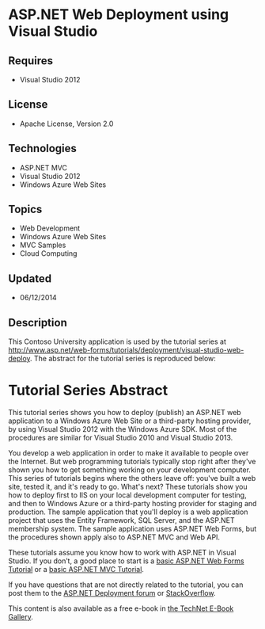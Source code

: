 # ASP.NET Web Deployment using Visual Studio
## Requires
- Visual Studio 2012
## License
- Apache License, Version 2.0
## Technologies
- ASP.NET MVC
- Visual Studio 2012
- Windows Azure Web Sites
## Topics
- Web Development
- Windows Azure Web Sites
- MVC Samples
- Cloud Computing
## Updated
- 06/12/2014
## Description

<p>This Contoso University application is used by the tutorial series at <a href="">
http://www.asp.net/web-forms/tutorials/deployment/visual-studio-web-deploy</a>. The abstract for the tutorial series is reproduced below:</p>
<h1>Tutorial Series Abstract</h1>
<p>This tutorial series shows you how to deploy (publish) an ASP.NET web application to a Windows Azure Web Site or a third-party hosting provider, by using Visual Studio 2012 with the Windows Azure SDK. Most of the procedures are similar for Visual Studio
 2010 and Visual Studio 2013.</p>
<p>You develop a web application in order to make it available to people over the Internet. But web programming tutorials typically stop right after they've shown you how to get something working on your development computer. This series of tutorials begins
 where the others leave off: you've built a web site, tested it, and it's ready to go. What's next? These tutorials show you how to deploy first to IIS on your local development computer for testing, and then to Windows Azure or a third-party hosting provider
 for staging and production. The sample application that you'll deploy is a web application project that uses the Entity Framework, SQL Server, and the ASP.NET membership system. The sample application uses ASP.NET Web Forms, but the procedures shown apply
 also to ASP.NET MVC and Web API.</p>
<p>These tutorials assume you know how to work with ASP.NET in Visual Studio. If you don&rsquo;t, a good place to start is a
<a class="style1" href="http://www.asp.net/web-forms/samples/tailspin-spyworks">
basic ASP.NET Web Forms Tutorial</a> or a <a href="http://www.asp.net/mvc/tutorials/mvc-4/getting-started-with-aspnet-mvc4/intro-to-aspnet-mvc-4">
basic ASP.NET MVC Tutorial</a>.</p>
<p>If you have questions that are not directly related to the tutorial, you can post them to the
<a href="http://forums.asp.net/26.aspx/1?Configuration&#43;and&#43;Deployment">ASP.NET Deployment forum</a> or
<a href="http://stackoverflow.com/">StackOverflow</a>.</p>
<p>This content is also available as a free e-book in <a href="http://social.technet.microsoft.com/wiki/contents/articles/11608.e-book-gallery-for-microsoft-technologies.aspx#ASPNETWebDeploymentusingVisualStudio" target="_blank">
the TechNet E-Book Gallery</a>.</p>
